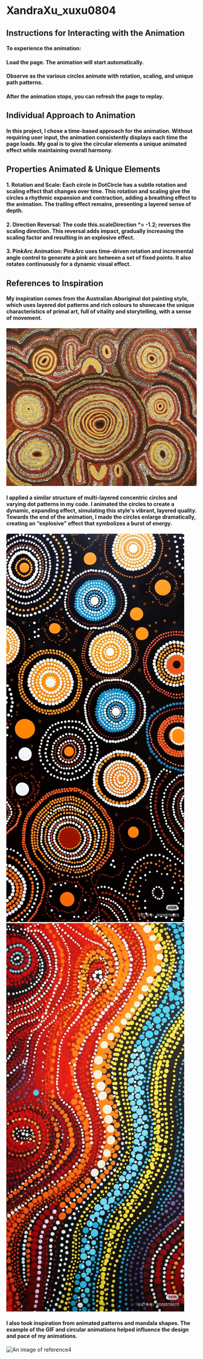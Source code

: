 # XandraXu_xuxu0804

## __Instructions for Interacting with the Animation__
#### To experience the animation:
#### Load the page. The animation will start automatically.
#### Observe as the various circles animate with rotation, scaling, and unique path patterns.
#### After the animation stops, you can refresh the page to replay.

## __Individual Approach to Animation__
#### In this project, I chose a time-based approach for the animation. Without requiring user input, the animation consistently displays each time the page loads. My goal is to give the circular elements a unique animated effect while maintaining overall harmony.

## __Properties Animated & Unique Elements__
#### __1. Rotation and Scale:__ Each circle in DotCircle has a subtle rotation and scaling effect that changes over time. This rotation and scaling give the circles a rhythmic expansion and contraction, adding a breathing effect to the animation. The trailing effect remains, presenting a layered sense of depth.
#### __2. Direction Reversal:__ The code this.scaleDirection *= -1.2; reverses the scaling direction. This reversal adds impact, gradually increasing the scaling factor and resulting in an explosive effect.
#### __3. PinkArc Animation:__ PinkArc uses time-driven rotation and incremental angle control to generate a pink arc between a set of fixed points. It also rotates continuously for a dynamic visual effect.

## __References to Inspiration__
#### My inspiration comes from the Australian Aboriginal dot painting style, which uses layered dot patterns and rich colours to showcase the unique characteristics of primal art, full of vitality and storytelling, with a sense of movement.
![An image of reference1](readmeImages/reference1.jpg)
#### I applied a similar structure of multi-layered concentric circles and varying dot patterns in my code. I animated the circles to create a dynamic, expanding effect, simulating this style's vibrant, layered quality. Towards the end of the animation, I made the circles enlarge dramatically, creating an “explosive” effect that symbolizes a burst of energy.
![An image of reference2](readmeImages/reference2.jpg) 
![An image of reference3](readmeImages/reference3.jpg)
#### I also took inspiration from animated patterns and mandala shapes. The example of the GIF and circular animations helped influence the design and pace of my animations.
![An image of reference4](readmeImages/MandalaVJLoopByNguluidu.gif)


